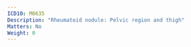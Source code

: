 ```yaml
---
ICD10: M0635
Description: "Rheumatoid nodule: Pelvic region and thigh"
Matters: No
Weight: 0
---
```


